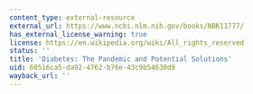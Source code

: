 ```yaml
---
content_type: external-resource
external_url: https://www.ncbi.nlm.nih.gov/books/NBK11777/
has_external_license_warning: true
license: https://en.wikipedia.org/wiki/All_rights_reserved
status: ''
title: 'Diabetes: The Pandemic and Potential Solutions'
uid: 60516ca5-da92-4762-b76e-43c9b54630d9
wayback_url: ''
---
```

